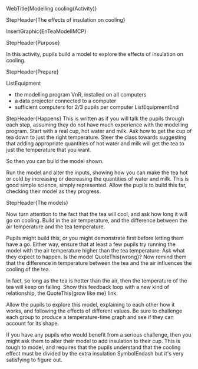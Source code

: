 WebTitle{Modelling cooling(Activity)}

StepHeader{The effects of insulation on cooling}

InsertGraphic{EnTeaModelIMCP}

StepHeader{Purpose}

In this activity, pupils build a model to explore the effects of insulation on cooling.

StepHeader{Prepare} 

ListEquipment
- the modelling program VnR, installed on all computers
- a data projector connected to a computer
- sufficient computers for 2/3 pupils per computer
ListEquipmentEnd

StepHeader{Happens}
This is written as if you will talk the pupils through each step, assuming they do not have much experience with the modelling program. Start with a real cup, hot water and milk. Ask how to get the cup of tea down to just the right temperature. Steer the class towards suggesting that adding appropriate quantities of hot water and milk will get the tea to just the temperature that you want.

So then you can build the model shown.

Run the model and alter the inputs, showing how you can make the tea hot or cold by increasing or decreasing the quantities of water and milk. This is good simple science, simply represented. Allow the pupils to build this far, checking their model as they progress.

StepHeader{The models}

Now turn attention to the fact that the tea will cool, and ask how long it will go on cooling. Build in the air temperature, and the difference between the air temperature and the tea temperature.

Pupils might build this, or you might demonstrate first before letting them have a go. Either way, ensure that at least a few pupils try running the model with the air temperature higher than the tea temperature. Ask what they expect to happen. Is the model QuoteThis{wrong}? Now remind them that the difference in temperature between the tea and the air influences the cooling of the tea.

In fact, so long as the tea is hotter than the air, then the temperature of the tea will keep on falling. Show this feedback loop with a new kind of relationship, the QuoteThis{grow like me} link.

Allow the pupils to explore this model, explaining to each other how it works, and following the effects of different values. Be sure to challenge each group to produce a temperature-time graph and see if they can account for its shape.

If you have any pupils who would benefit from a serious challenge, then you might ask them to alter their model to add insulation to their cup. This is tough to model, and requires that the pupils understand that the cooling effect must be divided by the extra insulation SymbolEndash but it's very satisfying to figure out.

